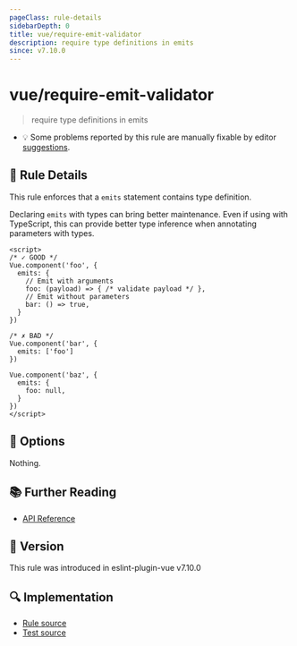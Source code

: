 ```yaml
---
pageClass: rule-details
sidebarDepth: 0
title: vue/require-emit-validator
description: require type definitions in emits
since: v7.10.0
---
```

# vue/require-emit-validator

> require type definitions in emits

- :bulb: Some problems reported by this rule are manually fixable by editor [suggestions](https://eslint.org/docs/developer-guide/working-with-rules#providing-suggestions).

## :book: Rule Details

This rule enforces that a `emits` statement contains type definition.

Declaring `emits` with types can bring better maintenance.
Even if using with TypeScript, this can provide better type inference when annotating parameters with types.

<eslint-code-block :rules="{'vue/require-emit-validator': ['error']}">

```vue
<script>
/* ✓ GOOD */
Vue.component('foo', {
  emits: {
    // Emit with arguments
    foo: (payload) => { /* validate payload */ },
    // Emit without parameters
    bar: () => true,
  }
})

/* ✗ BAD */
Vue.component('bar', {
  emits: ['foo']
})

Vue.component('baz', {
  emits: {
    foo: null,
  }
})
</script>
```

</eslint-code-block>

## :wrench: Options

Nothing.

## :books: Further Reading

- [API Reference](https://v3.vuejs.org/api/options-data.html#emits)

## :rocket: Version

This rule was introduced in eslint-plugin-vue v7.10.0

## :mag: Implementation

- [Rule source](https://github.com/vuejs/eslint-plugin-vue/blob/master/lib/rules/require-emit-validator.js)
- [Test source](https://github.com/vuejs/eslint-plugin-vue/blob/master/tests/lib/rules/require-emit-validator.js)
